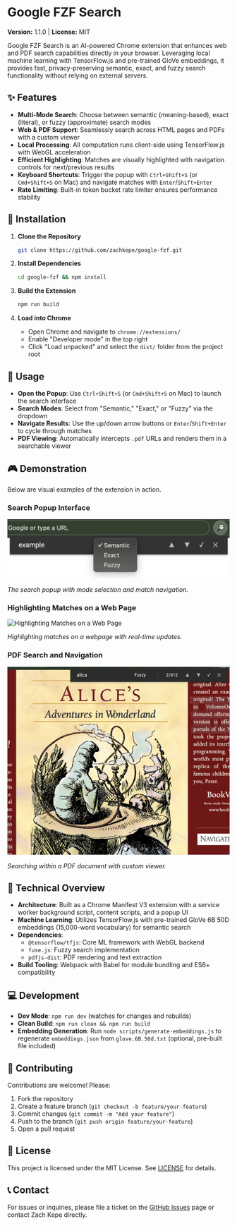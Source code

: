 # Google FZF Search

**Version:** 1.1.0 | **License:** MIT

Google FZF Search is an AI-powered Chrome extension that enhances web and PDF search capabilities directly in your browser. Leveraging local machine learning with TensorFlow.js and pre-trained GloVe embeddings, it provides fast, privacy-preserving semantic, exact, and fuzzy search functionality without relying on external servers.

## ✨ Features

- **Multi-Mode Search**: Choose between semantic (meaning-based), exact (literal), or fuzzy (approximate) search modes
- **Web & PDF Support**: Seamlessly search across HTML pages and PDFs with a custom viewer
- **Local Processing**: All computation runs client-side using TensorFlow.js with WebGL acceleration
- **Efficient Highlighting**: Matches are visually highlighted with navigation controls for next/previous results
- **Keyboard Shortcuts**: Trigger the popup with `Ctrl+Shift+S` (or `Cmd+Shift+S` on Mac) and navigate matches with `Enter`/`Shift+Enter`
- **Rate Limiting**: Built-in token bucket rate limiter ensures performance stability

## 🚀 Installation

1. **Clone the Repository**
   ``` bash
   git clone https://github.com/zachkepe/google-fzf.git
   ```

2. **Install Dependencies**
   ``` bash
   cd google-fzf && npm install
   ```

3. **Build the Extension**
   ``` bash
   npm run build
   ```

4. **Load into Chrome**
   - Open Chrome and navigate to `chrome://extensions/`
   - Enable "Developer mode" in the top right
   - Click "Load unpacked" and select the `dist/` folder from the project root

## 📝 Usage

- **Open the Popup**: Use `Ctrl+Shift+S` (or `Cmd+Shift+S` on Mac) to launch the search interface
- **Search Modes**: Select from "Semantic," "Exact," or "Fuzzy" via the dropdown
- **Navigate Results**: Use the up/down arrow buttons or `Enter`/`Shift+Enter` to cycle through matches
- **PDF Viewing**: Automatically intercepts `.pdf` URLs and renders them in a searchable viewer

## 🎮 Demonstration

Below are visual examples of the extension in action.

### Search Popup Interface

![Search Popup Interface](docs/search-popup.png)

*The search popup with mode selection and match navigation.*

### Highlighting Matches on a Web Page

![Highlighting Matches on a Web Page](docs/web-search.gif)

*Highlighting matches on a webpage with real-time updates.*

### PDF Search and Navigation

![PDF Search and Navigation](docs/pdf-search.gif)

*Searching within a PDF document with custom viewer.*

## 🔧 Technical Overview

- **Architecture**: Built as a Chrome Manifest V3 extension with a service worker background script, content scripts, and a popup UI
- **Machine Learning**: Utilizes TensorFlow.js with pre-trained GloVe 6B 50D embeddings (15,000-word vocabulary) for semantic search
- **Dependencies**:
  - `@tensorflow/tfjs`: Core ML framework with WebGL backend
  - `fuse.js`: Fuzzy search implementation
  - `pdfjs-dist`: PDF rendering and text extraction
- **Build Tooling**: Webpack with Babel for module bundling and ES6+ compatibility

## 💻 Development

- **Dev Mode**: `npm run dev` (watches for changes and rebuilds)
- **Clean Build**: `npm run clean && npm run build`
- **Embedding Generation**: Run `node scripts/generate-embeddings.js` to regenerate `embeddings.json` from `glove.6B.50d.txt` (optional, pre-built file included)

## 🤝 Contributing

Contributions are welcome! Please:

1. Fork the repository
2. Create a feature branch (`git checkout -b feature/your-feature`)
3. Commit changes (`git commit -m "Add your feature"`)
4. Push to the branch (`git push origin feature/your-feature`)
5. Open a pull request

## 📄 License

This project is licensed under the MIT License. See [LICENSE](LICENSE) for details.

## 📞 Contact

For issues or inquiries, please file a ticket on the [GitHub Issues](https://github.com/zachkepe/google-fzf/issues) page or contact Zach Kepe directly.